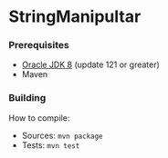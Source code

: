 # StringManipultar


### Prerequisites

- [Oracle JDK 8](http://www.oracle.com/technetwork/java/javase/downloads/index.html) (update 121 or greater)
- Maven

### Building

How to compile:

- Sources: `mvn package`
- Tests: `mvn test`

